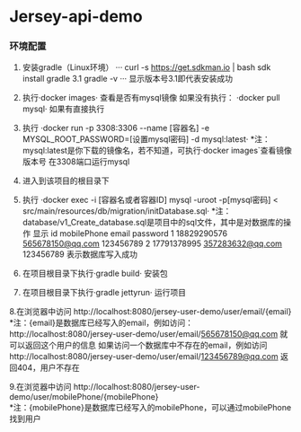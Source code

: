 # Jersey-api-demo
### 环境配置 
1. 安装gradle（Linux环境）
···
curl -s https://get.sdkman.io | bash
sdk install gradle 3.1
gradle -v
···
显示版本号3.1即代表安装成功

2. 执行·docker images· 查看是否有mysql镜像
如果没有执行： 
·docker pull mysql·
如果有直接执行

3. 执行 ·docker run -p 3308:3306 --name [容器名] -e MYSQL_ROOT_PASSWORD=[设置mysql密码] -d mysql:latest·
*注：mysql:latest是你下载的镜像名，若不知道，可执行·docker images`查看镜像版本号
在3308端口运行mysql

4. 进入到该项目的根目录下

5. 执行 ·docker exec -i [容器名或者容器ID] mysql -uroot -p[mysql密码] < src/main/resources/db/migration/initDatabase.sql·
*注：database/v1_Create_database.sql是项目中的sql文件，其中是对数据库的操作
显示
id	mobilePhone	email	password
1	18829290576	565678150@qq.com	123456789
2	17791378995	357283632@qq.com	123456789
表示数据库写入成功

6. 在项目根目录下执行·gradle build· 安装包

7. 在项目根目录下执行·gradle jettyrun· 运行项目

8.在浏览器中访问 http://localhost:8080/jersey-user-demo/user/email/{email} 
*注：{email}是数据库已经写入的email，例如访问：http://localhost:8080/jersey-user-demo/user/email/565678150@qq.com  就可以返回这个用户的信息
如果访问一个数据库中不存在的email，例如访问http://localhost:8080/jersey-user-demo/user/email/123456789@qq.com  返回404，用户不存在

9.在浏览器中访问 http://localhost:8080/jersey-user-demo/user/mobilePhone/{mobilePhone}  
*注：{mobilePhone}是数据库已经写入的mobilePhone，可以通过mobilePhone找到用户
